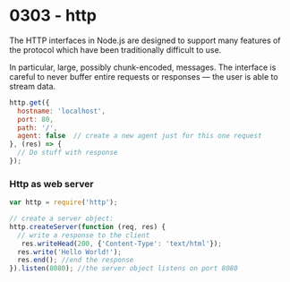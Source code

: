 # 0303 - http

The HTTP interfaces in Node.js are designed to support many features of the protocol which have been traditionally difficult to use. 

In particular, large, possibly chunk-encoded, messages. The interface is careful to never buffer entire requests or responses — the user is able to stream data.

```js
http.get({
  hostname: 'localhost',
  port: 80,
  path: '/',
  agent: false  // create a new agent just for this one request
}, (res) => {
  // Do stuff with response
});
```


### Http as web server
``` js
var http = require('http');

// create a server object:
http.createServer(function (req, res) {
  // write a response to the client
   res.writeHead(200, {'Content-Type': 'text/html'});
  res.write('Hello World!'); 
  res.end(); //end the response
}).listen(8080); //the server object listens on port 8080
```


